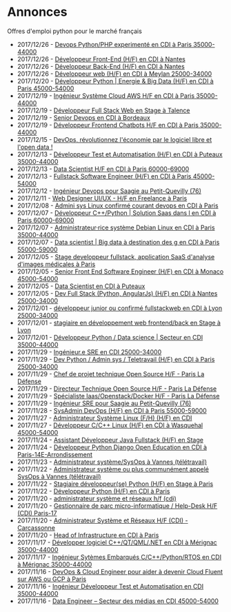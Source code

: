 # Annonces

Offres d'emploi python pour le marché français

* 2017/12/26 - [Devops  Python/PHP experimenté en CDI à Paris 35000-44000](http://www.pyjobs.fr/jobs/details/6012/devops-python-php-experimente-en-cdi-a-paris-35000-44000 "Devops  Python/PHP experimenté en CDI à Paris 35000-44000")
* 2017/12/26 - [Développeur Front-End (H/F) en CDI à Nantes](http://www.pyjobs.fr/jobs/details/6010/developpeur-front-end-h-f-en-cdi-a-nantes "Développeur Front-End (H/F) en CDI à Nantes")
* 2017/12/26 - [Développeur Back-End (H/F) en CDI à Nantes](http://www.pyjobs.fr/jobs/details/6011/developpeur-back-end-h-f-en-cdi-a-nantes "Développeur Back-End (H/F) en CDI à Nantes")
* 2017/12/26 - [Développeur web (H/F) en CDI à Meylan 25000-34000](http://www.pyjobs.fr/jobs/details/6009/developpeur-web-h-f-en-cdi-a-meylan-25000-34000 "Développeur web (H/F) en CDI à Meylan 25000-34000")
* 2017/12/20 - [Développeur Python | Energie & Big Data (H/F) en CDI à Paris 45000-54000](http://www.pyjobs.fr/jobs/details/6008/developpeur-python-energie-big-data-h-f-en-cdi-a-paris-45000-54000 "Développeur Python | Energie & Big Data (H/F) en CDI à Paris 45000-54000")
* 2017/12/19 - [Ingénieur Système Cloud AWS H/F en CDI à Paris 35000-44000](http://www.pyjobs.fr/jobs/details/6007/ingenieur-systeme-cloud-aws-h-f-en-cdi-a-paris-35000-44000 "Ingénieur Système Cloud AWS H/F en CDI à Paris 35000-44000")
* 2017/12/19 - [Développeur Full Stack Web en Stage à Talence](http://www.pyjobs.fr/jobs/details/6004/developpeur-full-stack-web-en-stage-a-talence "Développeur Full Stack Web en Stage à Talence")
* 2017/12/19 - [Senior Devops en CDI à Bordeaux](http://www.pyjobs.fr/jobs/details/6006/senior-devops-en-cdi-a-bordeaux "Senior Devops en CDI à Bordeaux")
* 2017/12/19 - [Développeur Frontend Chatbots H/F en CDI à Paris 35000-44000](http://www.pyjobs.fr/jobs/details/6005/developpeur-frontend-chatbots-h-f-en-cdi-a-paris-35000-44000 "Développeur Frontend Chatbots H/F en CDI à Paris 35000-44000")
* 2017/12/15 - [DevOps, révolutionnez l'économie par le logiciel libre et l'open data !](http://www.pyjobs.fr/jobs/details/6003/devops-revolutionnez-leconomie-par-le-logiciel-libre-et-lopen-data "DevOps, révolutionnez l'économie par le logiciel libre et l'open data !")
* 2017/12/13 - [Développeur Test et Automatisation (H/F) en CDI à Puteaux 35000-44000](http://www.pyjobs.fr/jobs/details/6002/developpeur-test-et-automatisation-h-f-en-cdi-a-puteaux-35000-44000 "Développeur Test et Automatisation (H/F) en CDI à Puteaux 35000-44000")
* 2017/12/13 - [Data Scientist H/F en CDI à Paris 60000-69000](http://www.pyjobs.fr/jobs/details/6000/data-scientist-h-f-en-cdi-a-paris-60000-69000 "Data Scientist H/F en CDI à Paris 60000-69000")
* 2017/12/13 - [Fullstack Software Engineer (H/F) en CDI à Paris 45000-54000](http://www.pyjobs.fr/jobs/details/6001/fullstack-software-engineer-h-f-en-cdi-a-paris-45000-54000 "Fullstack Software Engineer (H/F) en CDI à Paris 45000-54000")
* 2017/12/12 - [Ingénieur Devops pour Saagie au Petit-Quevilly (76)](http://www.pyjobs.fr/jobs/details/5999/ingenieur-devops-pour-saagie-au-petit-quevilly-76 "Ingénieur Devops pour Saagie au Petit-Quevilly (76)")
* 2017/12/11 - [Web Designer UI/UX - H/F en Freelance à Paris](http://www.pyjobs.fr/jobs/details/5998/web-designer-ui-ux-h-f-en-freelance-a-paris "Web Designer UI/UX - H/F en Freelance à Paris")
* 2017/12/08 - [Admini sys Linux confirmé courant devops en CDI à Paris](http://www.pyjobs.fr/jobs/details/5997/admini-sys-linux-confirme-courant-devops-en-cdi-a-paris "Admini sys Linux confirmé courant devops en CDI à Paris")
* 2017/12/07 - [Développeur C++/Python | Solution Saas dans l en CDI à Paris 60000-69000](http://www.pyjobs.fr/jobs/details/5996/developpeur-c-python-solution-saas-dans-l-en-cdi-a-paris-60000-69000 "Développeur C++/Python | Solution Saas dans l en CDI à Paris 60000-69000")
* 2017/12/07 - [Administrateur·rice système Debian Linux en CDI à Paris 35000-44000](http://www.pyjobs.fr/jobs/details/5994/administrateur-rice-systeme-debian-linux-en-cdi-a-paris-35000-44000 "Administrateur·rice système Debian Linux en CDI à Paris 35000-44000")
* 2017/12/07 - [Data scientist | Big data à destination des g en CDI à Paris 55000-59000](http://www.pyjobs.fr/jobs/details/5995/data-scientist-big-data-a-destination-des-g-en-cdi-a-paris-55000-59000 "Data scientist | Big data à destination des g en CDI à Paris 55000-59000")
* 2017/12/05 - [Stage developpeur fullstack, application SaaS d'analyse d'images médicales à Paris](http://www.pyjobs.fr/jobs/details/5991/stage-developpeur-fullstack-application-saas-danalyse-dimages-medicales-a-paris "Stage developpeur fullstack, application SaaS d'analyse d'images médicales à Paris")
* 2017/12/05 - [Senior Front End Software Engineer (H/F) en CDI à Monaco 45000-54000](http://www.pyjobs.fr/jobs/details/5992/senior-front-end-software-engineer-h-f-en-cdi-a-monaco-45000-54000 "Senior Front End Software Engineer (H/F) en CDI à Monaco 45000-54000")
* 2017/12/05 - [Data Scientist en CDI à Puteaux](http://www.pyjobs.fr/jobs/details/5993/data-scientist-en-cdi-a-puteaux "Data Scientist en CDI à Puteaux")
* 2017/12/05 - [Dev Full Stack  (Python, AngularJs) (H/F) en CDI à Nantes 25000-34000](http://www.pyjobs.fr/jobs/details/5990/dev-full-stack-python-angularjs-h-f-en-cdi-a-nantes-25000-34000 "Dev Full Stack  (Python, AngularJs) (H/F) en CDI à Nantes 25000-34000")
* 2017/12/01 - [développeur junior ou confirmé fullstackweb en CDI à Lyon 25000-34000](http://www.pyjobs.fr/jobs/details/5987/developpeur-junior-ou-confirme-fullstackweb-en-cdi-a-lyon-25000-34000 "développeur junior ou confirmé fullstackweb en CDI à Lyon 25000-34000")
* 2017/12/01 - [stagiaire en développement web frontend/back en Stage à Lyon](http://www.pyjobs.fr/jobs/details/5989/stagiaire-en-developpement-web-frontend-back-en-stage-a-lyon "stagiaire en développement web frontend/back en Stage à Lyon")
* 2017/12/01 - [Développeur Python / Data science  | Secteur en CDI 35000-44000](http://www.pyjobs.fr/jobs/details/5988/developpeur-python-data-science-secteur-en-cdi-35000-44000 "Développeur Python / Data science  | Secteur en CDI 35000-44000")
* 2017/11/29 - [Ingénieur.e SRE en CDI 25000-34000](http://www.pyjobs.fr/jobs/details/5986/ingenieur-e-sre-en-cdi-25000-34000 "Ingénieur.e SRE en CDI 25000-34000")
* 2017/11/29 - [Dev Python / Admin sys / Teletravail (H/F) en CDI à Paris 25000-34000](http://www.pyjobs.fr/jobs/details/5985/dev-python-admin-sys-teletravail-h-f-en-cdi-a-paris-25000-34000 "Dev Python / Admin sys / Teletravail (H/F) en CDI à Paris 25000-34000")
* 2017/11/29 - [Chef de projet technique Open Source H/F - Paris La Défense](http://www.pyjobs.fr/jobs/details/5984/chef-de-projet-technique-open-source-h-f-paris-la-defense "Chef de projet technique Open Source H/F - Paris La Défense")
* 2017/11/29 - [Directeur Technique Open Source H/F - Paris La Défense](http://www.pyjobs.fr/jobs/details/5983/directeur-technique-open-source-h-f-paris-la-defense "Directeur Technique Open Source H/F - Paris La Défense")
* 2017/11/29 - [Spécialiste Iaas/Openstack/Docker H/F - Paris La Défense](http://www.pyjobs.fr/jobs/details/5982/specialiste-iaas-openstack-docker-h-f-paris-la-defense "Spécialiste Iaas/Openstack/Docker H/F - Paris La Défense")
* 2017/11/29 - [Ingénieur SRE pour Saagie au Petit-Quevilly (76)](http://www.pyjobs.fr/jobs/details/5981/ingenieur-sre-pour-saagie-au-petit-quevilly-76 "Ingénieur SRE pour Saagie au Petit-Quevilly (76)")
* 2017/11/28 - [SysAdmin DevOps (H/F) en CDI à Paris 55000-59000](http://www.pyjobs.fr/jobs/details/5980/sysadmin-devops-h-f-en-cdi-a-paris-55000-59000 "SysAdmin DevOps (H/F) en CDI à Paris 55000-59000")
* 2017/11/27 - [Administrateur Système Linux (F/H) (H/F) en CDI](http://www.pyjobs.fr/jobs/details/5978/administrateur-systeme-linux-f-h-h-f-en-cdi "Administrateur Système Linux (F/H) (H/F) en CDI")
* 2017/11/27 - [Développeur C/C++ Linux (H/F) en CDI à Wasquehal 45000-54000](http://www.pyjobs.fr/jobs/details/5979/developpeur-c-c-linux-h-f-en-cdi-a-wasquehal-45000-54000 "Développeur C/C++ Linux (H/F) en CDI à Wasquehal 45000-54000")
* 2017/11/24 - [Assistant Développeur Java Fullstack (H/F) en Stage](http://www.pyjobs.fr/jobs/details/5976/assistant-developpeur-java-fullstack-h-f-en-stage "Assistant Développeur Java Fullstack (H/F) en Stage")
* 2017/11/24 - [Développeur Python Django Open Education en CDI à Paris-14E-Arrondissement](http://www.pyjobs.fr/jobs/details/5977/developpeur-python-django-open-education-en-cdi-a-paris-14e-arrondissement "Développeur Python Django Open Education en CDI à Paris-14E-Arrondissement")
* 2017/11/23 - [Administrateur système/SysOps à Vannes (télétravail)](http://www.pyjobs.fr/jobs/details/5975/administrateur-systeme-sysops-a-vannes-teletravail "Administrateur système/SysOps à Vannes (télétravail)")
* 2017/11/22 - [Administrateur système ou plus communément appelé SysOps à Vannes (télétravail)](http://www.pyjobs.fr/jobs/details/5972/administrateur-systeme-ou-plus-communement-appele-sysops-a-vannes-teletravail "Administrateur système ou plus communément appelé SysOps à Vannes (télétravail)")
* 2017/11/22 - [Stagiaire développeur(se) Python (H/F) en Stage à Paris](http://www.pyjobs.fr/jobs/details/5973/stagiaire-developpeur-se-python-h-f-en-stage-a-paris "Stagiaire développeur(se) Python (H/F) en Stage à Paris")
* 2017/11/22 - [Développeur Python (H/F) en CDI à Paris](http://www.pyjobs.fr/jobs/details/5974/developpeur-python-h-f-en-cdi-a-paris "Développeur Python (H/F) en CDI à Paris")
* 2017/11/20 - [administrateur système et réseaux h/f (cdi)](http://www.pyjobs.fr/jobs/details/5971/administrateur-systeme-et-reseaux-h-f-cdi "administrateur système et réseaux h/f (cdi)")
* 2017/11/20 - [Gestionnaire de parc micro-informatique / Help-Desk H/F (CDI) Paris-17](http://www.pyjobs.fr/jobs/details/5970/gestionnaire-de-parc-micro-informatique-help-desk-h-f-cdi-paris-17 "Gestionnaire de parc micro-informatique / Help-Desk H/F (CDI) Paris-17")
* 2017/11/20 - [Administrateur Système et Réseaux H/F (CDI) - Carcassonne](http://www.pyjobs.fr/jobs/details/5968/administrateur-systeme-et-reseaux-h-f-cdi-carcassonne "Administrateur Système et Réseaux H/F (CDI) - Carcassonne")
* 2017/11/20 - [Head of Infrastructure en CDI à Paris](http://www.pyjobs.fr/jobs/details/5969/head-of-infrastructure-en-cdi-a-paris "Head of Infrastructure en CDI à Paris")
* 2017/11/17 - [Développer logiciel C++/QT/QML/.NET en CDI à Mérignac 35000-44000](http://www.pyjobs.fr/jobs/details/5966/developper-logiciel-c-qt-qml-net-en-cdi-a-merignac-35000-44000 "Développer logiciel C++/QT/QML/.NET en CDI à Mérignac 35000-44000")
* 2017/11/17 - [Ingénieur Sytèmes Embarqués C/C++/Python/RTOS en CDI à Mérignac 35000-44000](http://www.pyjobs.fr/jobs/details/5967/ingenieur-sytemes-embarques-c-c-python-rtos-en-cdi-a-merignac-35000-44000 "Ingénieur Sytèmes Embarqués C/C++/Python/RTOS en CDI à Mérignac 35000-44000")
* 2017/11/16 - [DevOps & Cloud Engineer pour aider à devenir Cloud Fluent sur AWS ou GCP à Paris](http://www.pyjobs.fr/jobs/details/5965/devops-cloud-engineer-pour-aider-a-devenir-cloud-fluent-sur-aws-ou-gcp-a-paris "DevOps & Cloud Engineer pour aider à devenir Cloud Fluent sur AWS ou GCP à Paris")
* 2017/11/16 - [Ingénieur Développeur Test et Automatisation en CDI 35000-44000](http://www.pyjobs.fr/jobs/details/5964/ingenieur-developpeur-test-et-automatisation-en-cdi-35000-44000 "Ingénieur Développeur Test et Automatisation en CDI 35000-44000")
* 2017/11/16 - [Data Engineer – Secteur des médias en CDI 45000-54000](http://www.pyjobs.fr/jobs/details/5962/data-engineer-secteur-des-medias-en-cdi-45000-54000 "Data Engineer – Secteur des médias en CDI 45000-54000")

